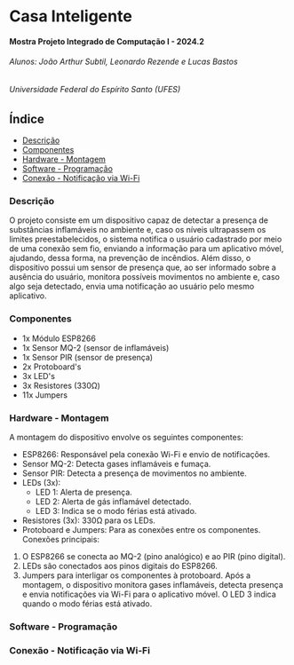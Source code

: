 ######
# Casa Inteligente
#### Mostra Projeto Integrado de Computação I - 2024.2
###### Alunos: João Arthur Subtil, Leonardo Rezende e Lucas Bastos
###### Universidade Federal do Espírito Santo (UFES)


## Índice
* [Descrição](#descrição)
* [Componentes](#componentes)
* [Hardware - Montagem](#hardware---montagem)
* [Software - Programação](#software---programação)
* [Conexão - Notificação via Wi-Fi](#conexão---notificação-via-wi-fi)







### Descrição
 O projeto consiste em um dispositivo capaz de detectar a presença de substâncias inflamáveis no ambiente e, caso os níveis ultrapassem os limites preestabelecidos, o sistema notifica o usuário cadastrado por meio de uma conexão sem fio, enviando a informação para um aplicativo móvel, ajudando, dessa forma, na prevenção de incêndios. Além disso, o dispositivo possui um sensor de presença que, ao ser informado sobre a ausência do usuário, monitora possíveis movimentos no ambiente e, caso algo seja detectado, envia uma notificação ao usuário pelo mesmo aplicativo.

### Componentes
- 1x Módulo ESP8266
- 1x Sensor MQ-2 (sensor de inflamáveis)
- 1x Sensor PIR (sensor de presença)
- 2x Protoboard's
- 3x LED's
- 3x Resistores (330Ω)
- 11x Jumpers
### Hardware - Montagem
 A montagem do dispositivo envolve os seguintes componentes:
- ESP8266: Responsável pela conexão Wi-Fi e envio de notificações.
- Sensor MQ-2: Detecta gases inflamáveis e fumaça.
- Sensor PIR: Detecta a presença de movimentos no ambiente.
- LEDs (3x):
  - LED 1: Alerta de presença.
  - LED 2: Alerta de gás inflamável detectado.
  - LED 3: Indica se o modo férias está ativado.
- Resistores (3x): 330Ω para os LEDs.
- Protoboard e Jumpers: Para as conexões entre os componentes.
Conexões principais:
1. O ESP8266 se conecta ao MQ-2 (pino analógico) e ao PIR (pino digital).
2. LEDs são conectados aos pinos digitais do ESP8266.
3. Jumpers para interligar os componentes à protoboard.
Após a montagem, o dispositivo monitora gases inflamáveis, detecta presença e envia notificações via Wi-Fi para o aplicativo móvel. O LED 3 indica quando o modo férias está ativado.
### Software - Programação
### Conexão - Notificação via Wi-Fi
